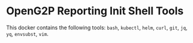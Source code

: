 # OpenG2P Reporting Init Shell Tools

This docker contains the following tools:
`bash`, `kubectl`, `helm`, `curl`, `git`, `jq`, `yq`, `envsubst`, `vim`.
